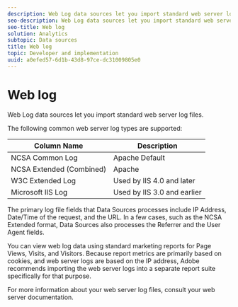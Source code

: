 ```yaml
---
description: Web Log data sources let you import standard web server log files.
seo-description: Web Log data sources let you import standard web server log files.
seo-title: Web log
solution: Analytics
subtopic: Data sources
title: Web log
topic: Developer and implementation
uuid: a0efed57-6d1b-43d8-97ce-dc31009805e0
---
```


# Web log

Web Log data sources let you import standard web server log files.

The following common web server log types are supported: 

| Column Name  |  Description  |
|--- |--- |
|NCSA Common Log|Apache Default|
|NCSA Extended (Combined)|Apache|
|W3C Extended Log|Used by IIS 4.0 and later|
|Microsoft IIS Log|Used by IIS 3.0 and earlier|

The primary log file fields that Data Sources processes include IP Address, Date/Time of the request, and the URL. In a few cases, such as the NCSA Extended format, Data Sources also processes the Referrer and the User Agent fields.

You can view web log data using standard marketing reports for Page Views, Visits, and Visitors. Because report metrics are primarily based on cookies, and web server logs are based on the IP address, Adobe recommends importing the web server logs into a separate report suite specifically for that purpose.

For more information about your web server log files, consult your web server documentation.
